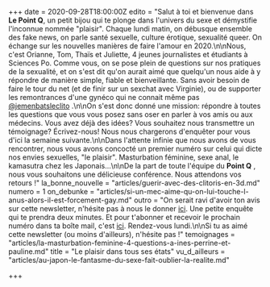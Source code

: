 +++
date = 2020-09-28T18:00:00Z
edito = "Salut à toi et bienvenue dans **Le Point Q**, un petit bijou qui te plonge dans l'univers du sexe et démystifie l'inconnue nommée \"plaisir\". Chaque lundi matin, on débusque ensemble des fake news, on parle santé sexuelle, culture érotique, sexualité queer. On échange sur les nouvelles manières de faire l'amour en 2020.\n\nNous, c'est Orianne, Tom, Thaïs et Juliette, 4 jeunes journalistes et étudiants à Sciences Po. Comme vous, on se pose plein de questions sur nos pratiques de la sexualité, et on s'est dit qu'on aurait aimé que quelqu'un nous aide à y répondre de manière simple, fiable et bienveillante. Sans avoir besoin de faire le tour du net (et de finir sur un sexchat avec Virginie), ou de supporter les remontrances d'une gynéco qui ne connait même pas [@jemenbatsleclito](https://www.instagram.com/jemenbatsleclito) .\n\nOn s'est donc donné une mission: répondre à toutes les questions que vous vous posez sans oser en parler à vos amis ou aux médecins. Vous avez déjà des idées? Vous souhaitez nous transmettre un témoignage? Écrivez-nous! Nous nous chargerons d'enquêter pour vous d'ici la semaine suivante.\n\nDans l'attente infinie que nous avons de vous rencontrer, nous vous avons concocté un premier numéro sur celui qui dicte nos envies sexuelles, \"le plaisir\". Masturbation féminine, sexe anal, le kamasutra chez les Japonais…\n\nDe la part de toute l'équipe du **Point Q** , nous vous souhaitons une délicieuse conférence. Nous attendons vos retours !"
la_bonne_nouvelle = "articles/guerir-avec-des-clitoris-en-3d.md"
numero = 1
on_debunke = "articles/si-un-mec-aime-qu-on-lui-touche-l-anus-alors-il-est-forcement-gay.md"
outro = "On serait ravi d'avoir ton avis sur cette newsletter, n'hésite pas à nous le donner [ici](https://docs.google.com/forms/d/17b246X6StvcQ3r8yTCEOIyYSOXXjHUvdvgBuZxiSXQE/edit?fbclid=IwAR1gBhu2bITKIYnuVlIIpD3Gv2QYq0TRo_mJd5u3WlZ24Qh3RbjH9_aU65Y). Une petite enquête qui te prendra deux minutes. Et pour t'abonner et recevoir le prochain numéro dans ta boîte mail, c'est [ici](https://forms.gle/8dSqWNbnnD1Jeeyg8). Rendez-vous lundi.\n\nSi tu as aimé cette newsletter (ou moins d'ailleurs), n'hésite pas !"
temoignages = "articles/la-masturbation-feminine-4-questions-a-ines-perrine-et-pauline.md"
title = "Le plaisir dans tous ses états"
vu_d_ailleurs = "articles/au-japon-le-fantasme-du-sexe-fait-oublier-la-realite.md"

+++
